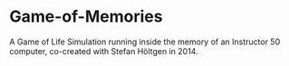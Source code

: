 # Game-of-Memories

A Game of Life Simulation running inside the memory of an Instructor 50 computer, co-created with Stefan Höltgen in 2014.
